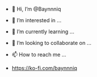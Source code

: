 - 👋 Hi, I’m @Baynnniq
- 👀 I’m interested in ...
- 🌱 I’m currently learning ...
- 💞️ I’m looking to collaborate on ...
- 📫 How to reach me ...

- https://ko-fi.com/baynnniq

<!---
Baynnniq/Baynnniq is a ✨ special ✨ repository because its `README.md` (this file) appears on your GitHub profile.
You can click the Preview link to take a look at your changes.
--->
